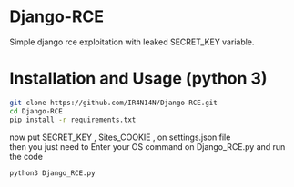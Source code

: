 # Django-RCE
Simple django rce exploitation with leaked SECRET_KEY variable. <br />
# Installation and Usage (python 3)
```bash
git clone https://github.com/IR4N14N/Django-RCE.git
cd Django-RCE
pip install -r requirements.txt
```
now put SECRET_KEY , Sites_COOKIE , on settings.json file <br />
then you just need to Enter your OS command on Django_RCE.py and run the code
```bash
python3 Django_RCE.py
```
